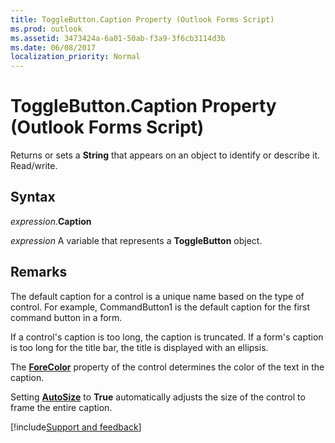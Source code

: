 ```yaml
---
title: ToggleButton.Caption Property (Outlook Forms Script)
ms.prod: outlook
ms.assetid: 3473424a-6a01-50ab-f3a9-3f6cb3114d3b
ms.date: 06/08/2017
localization_priority: Normal
---
```



# ToggleButton.Caption Property (Outlook Forms Script)

Returns or sets a  **String** that appears on an object to identify or describe it. Read/write.


## Syntax

_expression_.**Caption**

_expression_ A variable that represents a  **ToggleButton** object.


## Remarks

The default caption for a control is a unique name based on the type of control. For example, CommandButton1 is the default caption for the first command button in a form.

If a control's caption is too long, the caption is truncated. If a form's caption is too long for the title bar, the title is displayed with an ellipsis.

The **[ForeColor](Outlook.togglebutton.forecolor.md)** property of the control determines the color of the text in the caption.

Setting  **[AutoSize](Outlook.togglebutton.autosize.md)** to **True** automatically adjusts the size of the control to frame the entire caption.

[!include[Support and feedback](~/includes/feedback-boilerplate.md)]